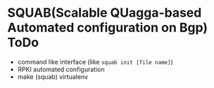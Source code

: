 # SQUAB(Scalable QUagga-based Automated configuration on Bgp) ToDo

 - command like interface (like `squab init [file name]`)
 - RPKI automated configuration
 - make (squab) virtualenv
